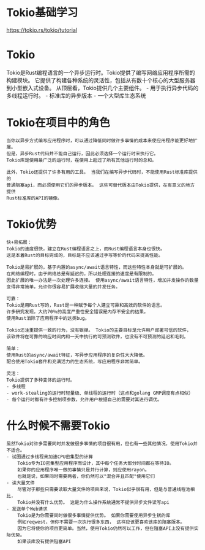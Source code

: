 # Tokio基础学习
https://tokio.rs/tokio/tutorial

# Tokio
Tokio是Rust编程语言的一个异步运行时。Tokio提供了编写网络应用程序所需的构建模块。 
    它提供了构建各种系统的灵活性，包括从有数十个核心的大型服务器到小型嵌入式设备。
    从顶层看，Tokio提供几个主要组件。
        - 用于执行异步代码的多线程运行时。
        - 标准库的异步版本
        - 一个大型库生态系统

# Tokio在项目中的角色
    当你以异步方式编写应用程序时，可以通过降低同时做许多事情的成本来使应用程序能更好地扩展。
    但是，异步Rust代码并不能自己运行，因此必须选择一个运行时来执行它。
    Tokio库是使用最广泛的运行时，在使用上超过了所有其他运行时的总和。

    此外，Tokio还提供了许多有用的工具。 当我们在编写异步代码时，不能使用Rust标准库提供的
    普通阻塞api，而必须使用它们的异步版本。 这些可替代版本由Tokio提供，在有意义的地方提供
    Rust标准库的API的镜像。

# Tokio优势
    快+易拓展：
    Tokio的速度很快，建立在Rust编程语言之上，而Rust编程语言本身也很快。 
    这是本着Rust的目标完成的，目标是不应该通过手写等价的代码来提高性能。

    Tokio是易扩展的，基于内置的async/await语言特性，而这些特性本身就是可扩展的。 
    在网络编程时，由于网络总是有延迟的，所以处理连接的速度是有限制的。
    因此扩展的唯一办法是一次处理许多连接。 使用async/await语言特性，增加并发操作的数量
    变得非常简单，允许你很容易扩展收缩大量的并发任务。
    
    可靠：
    Tokio是用Rust写的，Rust是一种赋予每个人建立可靠和高效的软件的语言。
    许多研究发现，大约70％的高度严重性安全错误是内存不安全的结果。
    使用Rust消除了应用程序中的这类bug。

    Tokio还注重提供一致的行为，没有银弹。 Tokio的主要目标是允许用户部署可信的软件，
    该软件将在可靠的响应时间内和一天中执行的可预测软件，也没有不可预测的延迟和毛刺。
    
    简单：
    使用Rust的async/await特征，写异步应用程序的复杂性大大降低。
    配合使用Tokio套件和充满活力的生态系统，写应用程序非常简单。
    
    灵活：
    Tokio提供了多种变体的运行时。
    - 多线程
    - work-stealing的运行时轻量级、单线程的运行时（这点和golang GMP调度有点相似）
    - 每个运行时都有许多控制项参数，允许用户根据自己的需要对其进行调优。

# 什么时候不需要Tokio
    虽然Tokio对许多需要同时并发做很多事情的项目很有用，但也有一些其他情况，使用Tokio并不适合。
    - 试图通过多线程来加速CPU密集型的计算
        Tokio专为IO密集型应用程序而设计，其中每个任务大部分时间都在等待IO。
        如果你的应用程序唯一做的事情只是并行计算，则应使用rayon。
        也就是说，如果同时需要两者，你仍然可以"混合并且匹配"使用它们
    - 读大量文件
        尽管对于那些只需要读取大量文件的项目来说，Tokio似乎很有用，但是与普通线程池相比，
        Tokio并没有什么优势。 这是为什么操作系统通常不提供异步文件读写api
    - 发送单个Web请求
        Tokio是为你需要同时做很多事情提供优势。 如果你需要使用异步生锈的库
        例如reqwest，但你不需要一次执行很多东西， 这样应该更喜欢该库的阻塞版本。
        因为它将使你的项目更简单。当然，使用Tokio仍然可以工作，但在阻塞API上没有提供实际优势。
        如果该库没有提供阻塞API
